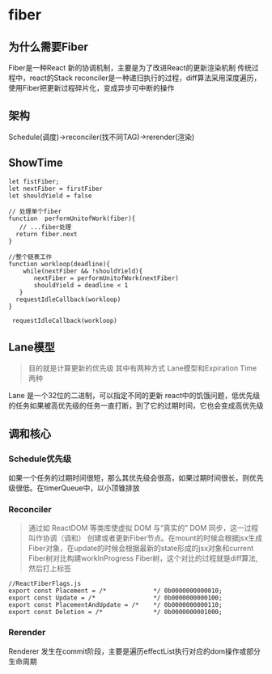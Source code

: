 # fiber

## 为什么需要Fiber
Fiber是一种React 新的协调机制，主要是为了改进React的更新渲染机制
传统过程中，react的Stack reconciler是一种递归执行的过程，diff算法采用深度遍历，使用Fiber把更新过程碎片化，变成异步可中断的操作

## 架构
Schedule(调度)->reconciler(找不同TAG)->rerender(渲染)

## ShowTime
```
let fistFiber;
let nextFiber = firstFiber
let shouldYield = false

// 处理单个fiber
function  performUnitofWork(fiber){
   // ...fiber处理
  return fiber.next
}

//整个链表工作
function workloop(deadline){
    while(nextFiber && !shouldYield){
       nextFiber = performUnitofWork(nextFiber)
       shouldYield = deadline < 1
   }
  requestIdleCallback(workloop)
}

 requestIdleCallback(workloop)

```

## Lane模型
> 目的就是计算更新的优先级 其中有两种方式 Lane模型和Expiration Time两种

Lane 是一个32位的二进制，可以指定不同的更新
react中的饥饿问题，低优先级的任务如果被高优先级的任务一直打断，到了它的过期时间，它也会变成高优先级


## 调和核心
### Schedule优先级
如果一个任务的过期时间很短，那么其优先级会很高，如果过期时间很长，则优先级很低。在timerQueue中，以小顶锥排放



### Reconciler
> 通过如 ReactDOM 等类库使虚拟 DOM 与“真实的” DOM 同步，这一过程叫作协调（调和）
创建或者更新Fiber节点。在mount的时候会根据jsx生成Fiber对象，在update的时候会根据最新的state形成的jsx对象和current Fiber树对比构建workInProgress Fiber树，这个对比的过程就是diff算法,然后打上标签
```
//ReactFiberFlags.js
export const Placement = /*             */ 0b0000000000010;
export const Update = /*                */ 0b0000000000100;
export const PlacementAndUpdate = /*    */ 0b0000000000110;
export const Deletion = /*              */ 0b0000000001000;

```
### Rerender
Renderer 发生在commit阶段，主要是遍历effectList执行对应的dom操作或部分生命周期